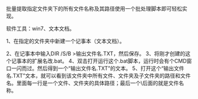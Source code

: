 批量提取指定文件夹下的所有文件名称及其路径使用一个批处理脚本即可轻松实现。

软件工具：win7、文本文档。

1、在指定的文件夹中新建一个记事本（文本文档）。

2、在记事本中输入DIR /S/B >输出文件名.TXT，然后保存。
3、将刚才创建的这个记事本的扩展名改.bat。
4、双击打开运行这个.bat脚本，运行时会有个CMD窗口一闪而过。然后得到一个“输出文件名.TXT”的文本。
5、打开这个“输出文件名.TXT”文本，就可以看到该文件夹中所有文件、文件夹及子文件夹的路径和文件名。里面每一行是一个文件、文件夹的具体路径；最后一个\后面的就是文件名称。
